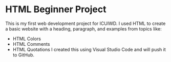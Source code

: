 # HTML Beginner Project
This is my first web development project for ICUIWD.
I used HTML to create a basic website with a heading, paragraph, and examples from topics
like:
- HTML Colors
- HTML Comments
- HTML Quotations
I created this using Visual Studio Code and will push it to GitHub.